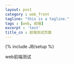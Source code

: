 ```yaml
---
layout: post
category : web_front
tagline: "this is a tagline."
tags : [web, 前端]
excerpt : 'test'
title_cn : 前端测试页面
---
```

{% include JB/setup %}

web前端测试